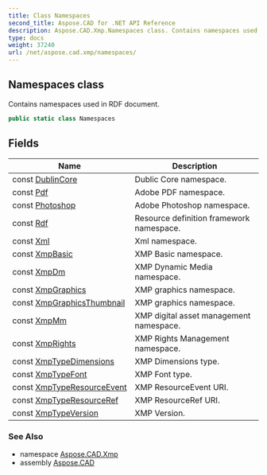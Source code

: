 ```yaml
---
title: Class Namespaces
second_title: Aspose.CAD for .NET API Reference
description: Aspose.CAD.Xmp.Namespaces class. Contains namespaces used in RDF document
type: docs
weight: 37240
url: /net/aspose.cad.xmp/namespaces/
---
```

## Namespaces class

Contains namespaces used in RDF document.

```csharp
public static class Namespaces
```

## Fields

| Name | Description |
| --- | --- |
| const [DublinCore](../../aspose.cad.xmp/namespaces/dublincore/) | Dublic Core namespace. |
| const [Pdf](../../aspose.cad.xmp/namespaces/pdf/) | Adobe PDF namespace. |
| const [Photoshop](../../aspose.cad.xmp/namespaces/photoshop/) | Adobe Photoshop namespace. |
| const [Rdf](../../aspose.cad.xmp/namespaces/rdf/) | Resource definition framework namespace. |
| const [Xml](../../aspose.cad.xmp/namespaces/xml/) | Xml namespace. |
| const [XmpBasic](../../aspose.cad.xmp/namespaces/xmpbasic/) | XMP Basic namespace. |
| const [XmpDm](../../aspose.cad.xmp/namespaces/xmpdm/) | XMP Dynamic Media namespace. |
| const [XmpGraphics](../../aspose.cad.xmp/namespaces/xmpgraphics/) | XMP graphics namespace. |
| const [XmpGraphicsThumbnail](../../aspose.cad.xmp/namespaces/xmpgraphicsthumbnail/) | XMP graphics namespace. |
| const [XmpMm](../../aspose.cad.xmp/namespaces/xmpmm/) | XMP digital asset management namespace. |
| const [XmpRights](../../aspose.cad.xmp/namespaces/xmprights/) | XMP Rights Management namespace. |
| const [XmpTypeDimensions](../../aspose.cad.xmp/namespaces/xmptypedimensions/) | XMP Dimensions type. |
| const [XmpTypeFont](../../aspose.cad.xmp/namespaces/xmptypefont/) | XMP Font type. |
| const [XmpTypeResourceEvent](../../aspose.cad.xmp/namespaces/xmptyperesourceevent/) | XMP ResourceEvent URI. |
| const [XmpTypeResourceRef](../../aspose.cad.xmp/namespaces/xmptyperesourceref/) | XMP ResourceRef URI. |
| const [XmpTypeVersion](../../aspose.cad.xmp/namespaces/xmptypeversion/) | XMP Version. |

### See Also

* namespace [Aspose.CAD.Xmp](../../aspose.cad.xmp/)
* assembly [Aspose.CAD](../../)


